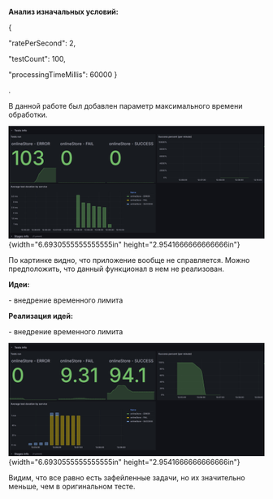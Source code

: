 **Анализ изначальных условий:**

{

\"ratePerSecond\": 2,

\"testCount\": 100,

\"processingTimeMillis\": 60000 }

.

В данной работе был добавлен параметр максимального времени обработки.

![](./image1.png){width="6.6930555555555555in"
height="2.9541666666666666in"}

По картинке видно, что приложение вообще не справляется. Можно
предположить, что данный функционал в нем не реализован.

**Идеи:**

\- внедрение временного лимита

**Реализация идей:**

\- внедрение временного лимита

![](./image2.png){width="6.6930555555555555in"
height="2.9541666666666666in"}

Видим, что все равно есть зафейленные задачи, но их значительно меньше,
чем в оригинальном тесте.
